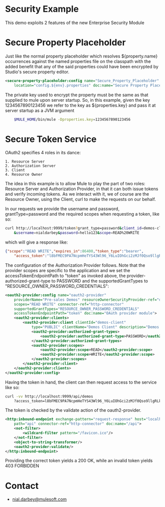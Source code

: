 Security Example
================
This demo exploits 2 features of the new Enterprise Security Module

Secure Property Placeholder
=========================== 
Just like the normal property placeholder which resolves ${property.name} occurrences against the
named properties file on the classpath with the added benefit that any of the said properties could have been encrypted by Studio's secure property 
editor. 
```xml
<secure-property-placeholder:config name="Secure_Property_Placeholder" key="${properties.key}" 
	location="config.${env}.properties" doc:name="Secure Property Placeholder" />
```
The private key used to encrypt the property must be the same as that supplied to mule upon server startup. So, in this example, 
given the key 1234567890123456 we refer to the key as ${properties.key} and pass it at server startup as a JVM argument
```bash
	$MULE_HOME/bin/mule -Dproperties.key=1234567890123456
```

Secure Token Service
====================
OAuth2 specifies 4 roles in its dance:
	
	1. Resource Server
	2. Authorization Server
	3. Client
	4. Resource Owner
	
The idea in this example is to allow Mule to play the part of two roles: Resource Server and Authorization Provider, in that it can both issue tokens
and verify incoming tokens. As we interact with it, we of course are the Resource Owner, using the Client, curl to make the requests on our behalf. 

In our requests we provide the username and password, grantType=password and the required scopes when requesting a token, like so:

```bash
curl http://localhost:9999/token?grant_type=password&client_id=demos-client
	&username=nialdarbey&password=hello123&scope=READ%20WRITE
```
which will give a response like:

```json
{"scope":"READ WRITE","expires_in":86400,"token_type":"bearer",
	"access_token":"l8bFMEC9PA7NcpmHeTYS43Wl96_Y6LuIOhGci2zMJf0Qso9llgRLkgQjarMzUhvQz8vGVHmazrZ2C-Gjo20khg"}
```

The configuration of the Authorization Provider follows. Note that the provider scopes are specific to the application and we set the accessTokenEndpointPath to "token" as invoked above, the provider-authorized-grant-type to PASSWORD and the 
supportedGrantTypes to "RESOURCE_OWNER_PASSWORD_CREDENTIALS":

```xml
<oauth2-provider:config name="oauth2-provider"
	providerName="Pre-sales Demos" resourceOwnerSecurityProvider-ref="demos-security-provider"
	scopes="READ WRITE" connector-ref="http-connector"
	supportedGrantTypes="RESOURCE_OWNER_PASSWORD_CREDENTIALS"
	accessTokenEndpointPath="token" doc:name="OAuth provider module">
	<oauth2-provider:clients>
		<oauth2-provider:client clientId="demos-client"
			type="PUBLIC" clientName="Demos Client" description="Demos Client desc">
			<oauth2-provider:authorized-grant-types>
				<oauth2-provider:authorized-grant-type>PASSWORD</oauth2-provider:authorized-grant-type>
			</oauth2-provider:authorized-grant-types>
			<oauth2-provider:scopes>
				<oauth2-provider:scope>READ</oauth2-provider:scope>
				<oauth2-provider:scope>WRITE</oauth2-provider:scope>
			</oauth2-provider:scopes>
		</oauth2-provider:client>
	</oauth2-provider:clients>
</oauth2-provider:config>
```

Having the token in hand, the client can then request access to the service like so:

```bash
curl -vv http://localhost:9999/api/demos
	?access_token=l8bFMEC9PA7NcpmHeTYS43Wl96_Y6LuIOhGci2zMJf0Qso9llgRLkgQjarMzUhvQz8vGVHmazrZ2C-Gjo20khg
```
The token is checked by the validate action of the oauth2-provider.

```xml
<http:inbound-endpoint exchange-pattern="request-response" host="localhost" port="9999" 
	path="api" connector-ref="http-connector" doc:name="/api">
    <not-filter> 
        <wildcard-filter pattern="/favicon.ico"/> 
    </not-filter>
    <object-to-string-transformer/>
    <oauth2-provider:validate/>
</http:inbound-endpoint>
```

Providing the correct token yields a 200 OK, while an invalid token yields 403 FORBIDDEN

Contact
=======
* nial.darbey@mulesoft.com

